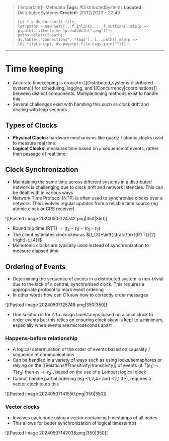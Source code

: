 > [!important]- Metadata
> **Tags:** #DistributedSystems 
> **Located:** DistributedSystems
> **Created:** 20/12/2023 - 22:49
> ```dataviewjs
> let f = dv.current().file;
> let paths = new Set([...f.inlinks, ...f.outlinks].map(p => p.path).filter(p => !p.endsWith(".png")));
> paths.delete(f.path);
> dv.table(["Connections", "Tags"], [...paths].map(p => [dv.fileLink(p), dv.page(p).file.tags.join("")]));
> ```

___
# Time keeping
- Accurate timekeeping is crucial in [[Distributed_systems|distributed systems]] for scheduling, logging, and [[Concurrency|coordinations]] between distinct components. Multiple timing methods exist to handle this.
- Several challenges exist with handling this such as clock drift and dealing with leap seconds
## Types of Clocks
- **Physical Clocks:** hardware mechanisms like quartz  / atomic clocks  used to measure real time. 
- **Logical Clocks:** measures time based on a sequence of events, rather than passage of real time.
## Clock Synchronization
- Maintaining the same time across different systems in a distributed network is challenging due to clock drift and network latencies. This can be dealt with in various ways 
- Network Time Protocol (NTP) is often used to synchronise clocks over a network. This involves regular updates from a reliable time source (eg atomic clock or GPS receiver)


![[Pasted image 20240507124742.png|350|350]]

- Round trip time (RTT) $=(t_{4}-t_{1})-(t_{3}-t_{2})$
- The client estimates clock skew as $(t_{3}+\left( \frac{\text{RTT}}{2} \right)-t_{4})$
- Monotonic clocks are typically used instead of synchronization to measure elapsed time 
## Ordering of Events
- Determining the sequence of events in a distributed system is non-trivial due to the lack of a central, synchronised clock. This requires a appropriate protocol to mark event ordering 
- In other words how can $C$ know how to correctly order messages 

![[Pasted image 20240507125748.png|350|350]]

- One solution is for $A$ to assign timestamps based on a local clock to order events but this relies on ensuring clock skew is kept to a minimum, especially when events are microseconds apart
### Happens-before relationship 
- A logical determination of the order of events based on causality / sequence of communications.
- Can be handled in a variety of ways such as using locks/semaphores or relying on the [[Relations#Transitivity|transitivity]] of events (if $T(e_{1})<T(e_{2})$ then $e_{1}\to e_{2}$), based on the use of a Lampert logical clock
- Cannot handle partial ordering (eg <1,2,4> and <2,1,3>), requires a vector clock to do this

![[Pasted image 20240507141550.png|350|350]]

### Vector clocks 
- Involves each node using a vector containing timestamps of all nodes
- This allows for better synchronization of logical timestamps 

![[Pasted image 20240507142038.png|350|350]]

